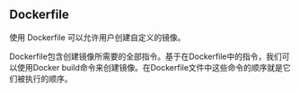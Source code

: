 ## Dockerfile

使用 Dockerfile 可以允许用户创建自定义的镜像。

Dockerfile包含创建镜像所需要的全部指令。基于在Dockerfile中的指令，我们可以使用Docker build命令来创建镜像。在Dockerfile文件中这些命令的顺序就是它们被执行的顺序。
